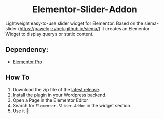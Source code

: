 # <div align="center">Elementor-Slider-Addon</div>

Lightweight easy-to-use slider widget for Elementor. Based on the siema-slider (https://pawelgrzybek.github.io/siema/) it creates an Elementor Widget to display querys or static content.

## Dependency:

- [Elementor Pro](https://elementor.com/pro/)

## How To

1. Download the zip file of the [latest release](https://github.com/chronoB/elementor-slider-addon/releases).
2. [Install the plugin](https://wordpress.org/support/article/managing-plugins/#manual-upload-via-wordpress-admin) in your Wordpress backend.
3. Open a Page in the Elementor Editor
4. Search for ``Elementor-Slider-Addon`` in the widget section.
5. Use it :rocket:
